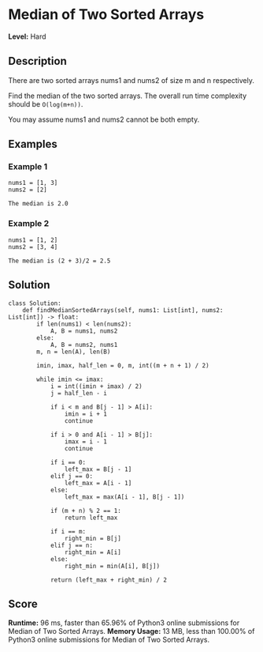 # Median of Two Sorted Arrays

**Level:** Hard

## Description

There are two sorted arrays nums1 and nums2 of size m and n respectively.

Find the median of the two sorted arrays. The overall run time complexity should be `O(log(m+n))`.

You may assume nums1 and nums2 cannot be both empty.

## Examples

### Example 1

```text
nums1 = [1, 3]
nums2 = [2]

The median is 2.0
```

### Example 2

```text
nums1 = [1, 2]
nums2 = [3, 4]

The median is (2 + 3)/2 = 2.5
```

## Solution

```python3
class Solution:
    def findMedianSortedArrays(self, nums1: List[int], nums2: List[int]) -> float:
        if len(nums1) < len(nums2):
            A, B = nums1, nums2
        else:
            A, B = nums2, nums1
        m, n = len(A), len(B)

        imin, imax, half_len = 0, m, int((m + n + 1) / 2)

        while imin <= imax:
            i = int((imin + imax) / 2)
            j = half_len - i

            if i < m and B[j - 1] > A[i]:
                imin = i + 1
                continue

            if i > 0 and A[i - 1] > B[j]:
                imax = i - 1
                continue

            if i == 0:
                left_max = B[j - 1]
            elif j == 0:
                left_max = A[i - 1]
            else:
                left_max = max(A[i - 1], B[j - 1])

            if (m + n) % 2 == 1:
                return left_max

            if i == m:
                right_min = B[j]
            elif j == n:
                right_min = A[i]
            else:
                right_min = min(A[i], B[j])

            return (left_max + right_min) / 2
```

## Score

**Runtime:** 96 ms, faster than 65.96% of Python3 online submissions for Median of Two Sorted Arrays.
**Memory Usage:** 13 MB, less than 100.00% of Python3 online submissions for Median of Two Sorted Arrays.
